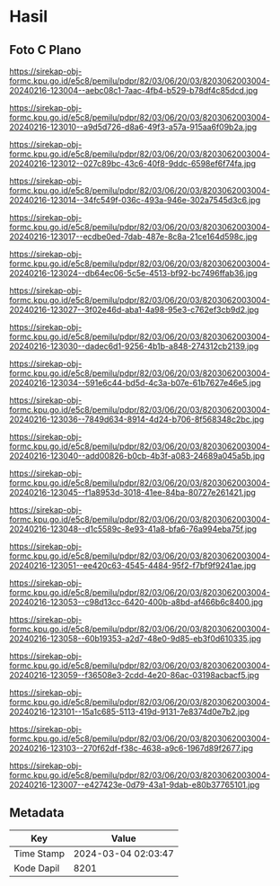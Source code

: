 # Hasil

## Foto C Plano

https://sirekap-obj-formc.kpu.go.id/e5c8/pemilu/pdpr/82/03/06/20/03/8203062003004-20240216-123004--aebc08c1-7aac-4fb4-b529-b78df4c85dcd.jpg

https://sirekap-obj-formc.kpu.go.id/e5c8/pemilu/pdpr/82/03/06/20/03/8203062003004-20240216-123010--a9d5d726-d8a6-49f3-a57a-915aa6f09b2a.jpg

https://sirekap-obj-formc.kpu.go.id/e5c8/pemilu/pdpr/82/03/06/20/03/8203062003004-20240216-123012--027c89bc-43c6-40f8-9ddc-6598ef6f74fa.jpg

https://sirekap-obj-formc.kpu.go.id/e5c8/pemilu/pdpr/82/03/06/20/03/8203062003004-20240216-123014--34fc549f-036c-493a-946e-302a7545d3c6.jpg

https://sirekap-obj-formc.kpu.go.id/e5c8/pemilu/pdpr/82/03/06/20/03/8203062003004-20240216-123017--ecdbe0ed-7dab-487e-8c8a-21ce164d598c.jpg

https://sirekap-obj-formc.kpu.go.id/e5c8/pemilu/pdpr/82/03/06/20/03/8203062003004-20240216-123024--db64ec06-5c5e-4513-bf92-bc7496ffab36.jpg

https://sirekap-obj-formc.kpu.go.id/e5c8/pemilu/pdpr/82/03/06/20/03/8203062003004-20240216-123027--3f02e46d-aba1-4a98-95e3-c762ef3cb9d2.jpg

https://sirekap-obj-formc.kpu.go.id/e5c8/pemilu/pdpr/82/03/06/20/03/8203062003004-20240216-123030--dadec6d1-9256-4b1b-a848-274312cb2139.jpg

https://sirekap-obj-formc.kpu.go.id/e5c8/pemilu/pdpr/82/03/06/20/03/8203062003004-20240216-123034--591e6c44-bd5d-4c3a-b07e-61b7627e46e5.jpg

https://sirekap-obj-formc.kpu.go.id/e5c8/pemilu/pdpr/82/03/06/20/03/8203062003004-20240216-123036--7849d634-8914-4d24-b706-8f568348c2bc.jpg

https://sirekap-obj-formc.kpu.go.id/e5c8/pemilu/pdpr/82/03/06/20/03/8203062003004-20240216-123040--add00826-b0cb-4b3f-a083-24689a045a5b.jpg

https://sirekap-obj-formc.kpu.go.id/e5c8/pemilu/pdpr/82/03/06/20/03/8203062003004-20240216-123045--f1a8953d-3018-41ee-84ba-80727e261421.jpg

https://sirekap-obj-formc.kpu.go.id/e5c8/pemilu/pdpr/82/03/06/20/03/8203062003004-20240216-123048--d1c5589c-8e93-41a8-bfa6-76a994eba75f.jpg

https://sirekap-obj-formc.kpu.go.id/e5c8/pemilu/pdpr/82/03/06/20/03/8203062003004-20240216-123051--ee420c63-4545-4484-95f2-f7bf9f9241ae.jpg

https://sirekap-obj-formc.kpu.go.id/e5c8/pemilu/pdpr/82/03/06/20/03/8203062003004-20240216-123053--c98d13cc-6420-400b-a8bd-af466b6c8400.jpg

https://sirekap-obj-formc.kpu.go.id/e5c8/pemilu/pdpr/82/03/06/20/03/8203062003004-20240216-123058--60b19353-a2d7-48e0-9d85-eb3f0d610335.jpg

https://sirekap-obj-formc.kpu.go.id/e5c8/pemilu/pdpr/82/03/06/20/03/8203062003004-20240216-123059--f36508e3-2cdd-4e20-86ac-03198acbacf5.jpg

https://sirekap-obj-formc.kpu.go.id/e5c8/pemilu/pdpr/82/03/06/20/03/8203062003004-20240216-123101--15a1c685-5113-419d-9131-7e8374d0e7b2.jpg

https://sirekap-obj-formc.kpu.go.id/e5c8/pemilu/pdpr/82/03/06/20/03/8203062003004-20240216-123103--270f62df-f38c-4638-a9c6-1967d89f2677.jpg

https://sirekap-obj-formc.kpu.go.id/e5c8/pemilu/pdpr/82/03/06/20/03/8203062003004-20240216-123007--e427423e-0d79-43a1-9dab-e80b37765101.jpg


## Metadata

| Key        | Value               |
| ---------- | ------------------- |
| Time Stamp | 2024-03-04 02:03:47 |
| Kode Dapil | 8201                |



